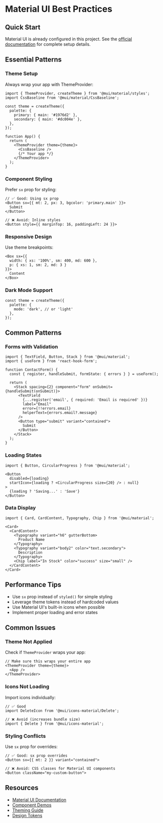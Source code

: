 # Material UI Best Practices

## Quick Start

Material UI is already configured in this project. See the [official documentation](https://mui.com/getting-started/) for complete setup details.

## Essential Patterns

### Theme Setup
Always wrap your app with ThemeProvider:

```tsx
import { ThemeProvider, createTheme } from '@mui/material/styles';
import CssBaseline from '@mui/material/CssBaseline';

const theme = createTheme({
  palette: {
    primary: { main: '#1976d2' },
    secondary: { main: '#dc004e' },
  },
});

function App() {
  return (
    <ThemeProvider theme={theme}>
      <CssBaseline />
      {/* Your app */}
    </ThemeProvider>
  );
}
```

### Component Styling
Prefer `sx` prop for styling:

```tsx
// ✅ Good: Using sx prop
<Button sx={{ mt: 2, px: 3, bgcolor: 'primary.main' }}>
  Submit
</Button>

// ❌ Avoid: Inline styles
<Button style={{ marginTop: 16, paddingLeft: 24 }}>
```

### Responsive Design
Use theme breakpoints:

```tsx
<Box sx={{
  width: { xs: '100%', sm: 400, md: 600 },
  p: { xs: 1, sm: 2, md: 3 }
}}>
  Content
</Box>
```

### Dark Mode Support
```tsx
const theme = createTheme({
  palette: {
    mode: 'dark', // or 'light'
  },
});
```

## Common Patterns

### Forms with Validation
```tsx
import { TextField, Button, Stack } from '@mui/material';
import { useForm } from 'react-hook-form';

function ContactForm() {
  const { register, handleSubmit, formState: { errors } } = useForm();

  return (
    <Stack spacing={2} component="form" onSubmit={handleSubmit(onSubmit)}>
      <TextField
        {...register('email', { required: 'Email is required' })}
        label="Email"
        error={!!errors.email}
        helperText={errors.email?.message}
      />
      <Button type="submit" variant="contained">
        Submit
      </Button>
    </Stack>
  );
}
```

### Loading States
```tsx
import { Button, CircularProgress } from '@mui/material';

<Button 
  disabled={loading}
  startIcon={loading ? <CircularProgress size={20} /> : null}
>
  {loading ? 'Saving...' : 'Save'}
</Button>
```

### Data Display
```tsx
import { Card, CardContent, Typography, Chip } from '@mui/material';

<Card>
  <CardContent>
    <Typography variant="h6" gutterBottom>
      Product Name
    </Typography>
    <Typography variant="body2" color="text.secondary">
      Description
    </Typography>
    <Chip label="In Stock" color="success" size="small" />
  </CardContent>
</Card>
```

## Performance Tips

- Use `sx` prop instead of `styled()` for simple styling
- Leverage theme tokens instead of hardcoded values
- Use Material UI's built-in icons when possible
- Implement proper loading and error states

## Common Issues

### Theme Not Applied
Check if `ThemeProvider` wraps your app:
```tsx
// Make sure this wraps your entire app
<ThemeProvider theme={theme}>
  <App />
</ThemeProvider>
```

### Icons Not Loading
Import icons individually:
```tsx
// ✅ Good
import DeleteIcon from '@mui/icons-material/Delete';

// ❌ Avoid (increases bundle size)
import { Delete } from '@mui/icons-material';
```

### Styling Conflicts
Use `sx` prop for overrides:
```tsx
// ✅ Good: sx prop overrides
<Button sx={{ mt: 2 }} variant="contained">

// ❌ Avoid: CSS classes for Material UI components
<Button className="my-custom-button">
```

## Resources

- [Material UI Documentation](https://mui.com/)
- [Component Demos](https://mui.com/components/)
- [Theming Guide](https://mui.com/customization/theming/)
- [Design Tokens](https://mui.com/design-tokens/overview/) 